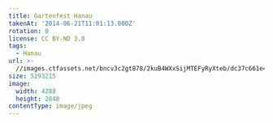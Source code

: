 ```yaml
---
title: Gartenfest Hanau
takenAt: '2014-06-21T11:01:13.000Z'
rotation: 0
license: CC BY-ND 3.0
tags:
  - Hanau
url: >-
  //images.ctfassets.net/bncv3c2gt878/2kuB4WXxSijMTEFyRyXteb/dc37c661e4c8d5f0b1643f3d998658c8/gartenfest-hanau_14286225329_o
size: 5293215
image:
  width: 4288
  height: 2848
contentType: image/jpeg
---
```



